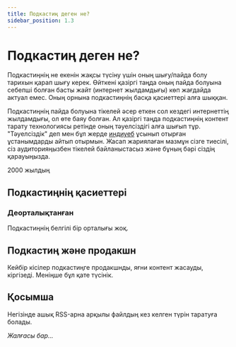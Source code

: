 ```yaml
---
title: Подкастиң деген не?
sidebar_position: 1.3
---
```


# Подкастиң деген не?

Подкастиңнің не екенін жақсы түсіну үшін оның шығу/пайда болу тарихын қарап шығу керек. Өйткені қазіргі таңда оның пайда болуына себепші болған басты жайт (интернет жылдамдығы) көп жағдайда актуал емес. Оның орнына подкастиңнің басқа қасиеттері алға шыққан.

Подкастиңнің пайда болуына тікелей әсер еткен сол кездегі интернеттің жылдамдығы, ол өте баяу болған. Ал қазіргі таңда подкастиңнің контент тарату технологиясы ретінде оның тәуелсіздігі алға шығып тұр. "Тәуелсіздік" деп мен бұл жерде [индиуеб](https://indieweb.org/) ұсынып отырған ұстанымдарды айтып отырмын. Жасап жариялаған мазмұн сізге тиесілі, сіз аудиторияңызбен тікелей байланыстасыз және бұның бәрі сіздің қарауыңызда.

2000 жылдың 

## Подкастиңнің қасиеттері

### Деорталықтанған

Подкастиңнің белгілі бір орталығы жоқ.

## Подкастиң және продакшн

Кейбір кісілер подкастиңге продакшнды, яғни контент жасауды, кіргізеді. Меніңше бұл қате түсінік.

## Қосымша

Негізінде ашық RSS-арна арқылы файлдың кез келген түрін таратуға болады.

*Жалғасы бар...*